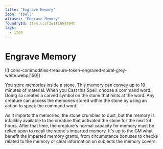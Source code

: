 ```yaml
---
title: "Engrave Memory"
icon: "spell"
aliases: "Engrave Memory"
foundryId: Item.ucsf2w1TLGWZ404t
tags:
  - Item
---
```


# Engrave Memory
![[icons-commodities-treasure-token-engraved-spiral-grey-white.webp|150]]

You store memories inside a stone. This memory can convey up to 10 minutes of material. When you Cast this Spell, choose a command word. Doing so creates a carved symbol on the stone that hints at the word. Any creature can access the memories stored within the stone by using an action to speak the command word.

As it imparts the memories, the stone crumbles to dust, but the memory is infallibly available to the creature that activated the stone for the next 24 hours. After that time, the creature's normal capacity for memory must be relied upon to recall the stone's imparted memory. It's up to the GM what benefit the imparted memory grants, from circumstance bonuses to checks related to the memory or clear information on subjects the memory covers.
